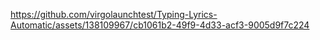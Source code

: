 https://github.com/virgolaunchtest/Typing-Lyrics-Automatic/assets/138109967/cb1061b2-49f9-4d33-acf3-9005d9f7c224

